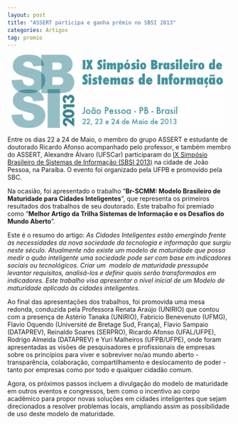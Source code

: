 ```yaml
---
layout: post
title: "ASSERT participa e ganha prêmio no SBSI 2013"
categories: Artigos
tag: premio
---
```


![image](https://github.com/assertlab/assertlab.github.io/blob/master/_posts/2013-06-17-assert-participa-e-ganha-premio-no-sbsi-2013/figura1.png?raw=true)

Entre os dias 22 a 24 de Maio, o membro do grupo ASSERT e estudante de doutorado Ricardo Afonso acompanhado pelo professor, e também membro do ASSERT, Alexandre Álvaro (UFSCar) participaram do [IX Simpósio Brasileiro de Sistemas de Informação (SBSI 2013)](http://sbsi2013.dce.ufpb.br/) na cidade de João Pessoa, na Paraíba. O evento foi organizado pela UFPB e promovido pela SBC.

Na ocasião, foi apresentado o trabalho “**Br-SCMM: Modelo Brasileiro de Maturidade para Cidades Inteligentes**”, que representa os primeiros resultados dos trabalhos de seu doutorado. Este trabalho foi premiado como “**Melhor Artigo da Trilha Sistemas de Informação e os Desafios do Mundo Aberto**”.

Este é o resumo do artigo:&nbsp;_As Cidades Inteligentes estão emergindo frente às necessidades da nova sociedade da tecnologia e informação que surgiu neste século. Atualmente não existe um modelo de maturidade que possa medir o quão inteligente uma sociedade pode ser com base em indicadores sociais ou tecnológicos. Criar um &nbsp;modelo de maturidade pressupõe levantar requisitos, analisá-los e definir quais serão transformados em indicadores. Este trabalho visa apresentar o nível inicial de um Modelo de maturidade aplicado às cidades inteligentes._

Ao final das apresentações dos trabalhos, foi promovida uma mesa redonda, conduzida pela Professora Renata Araújo (UNIRIO) que contou com a presença de Astério Tanaka (UNIRIO), Fabricio Benevenuto (UFMG), Flavio Oquendo (Université de Bretage Sud, França), Flavio Sampaio (DATAPREV), Reinaldo Soares (SERPRO), Ricardo Afonso (UFAL/UFPE), Rodrigo Almeida (DATAPREV) e Yuri Malheiros (UFPB/UFPE), onde foram apresentadas as visões de pesquisadores e profissionais de empresas sobre os princípios para viver e sobreviver no/ao mundo aberto - transparência, colaboração, compartilhamento e deslocamento de poder -tanto por empresas como por todo e qualquer cidadão comum.&nbsp;

Agora, os próximos passos incluem a divulgação do modelo de maturidade em outros eventos e congressos, bem como o incentivo ao corpo acadêmico para propor novas soluções em cidades inteligentes que sejam direcionados a resolver problemas locais, ampliando assim as possibilidade de uso deste modelo de maturidade.
